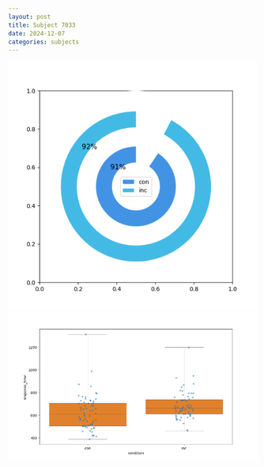 ```yaml
---
layout: post
title: Subject 7033
date: 2024-12-07
categories: subjects
---
```


![](data/7033/run-22/7033_accuracy_by_condition.png)
![](data/7033/run-22/7033_rt.png)
